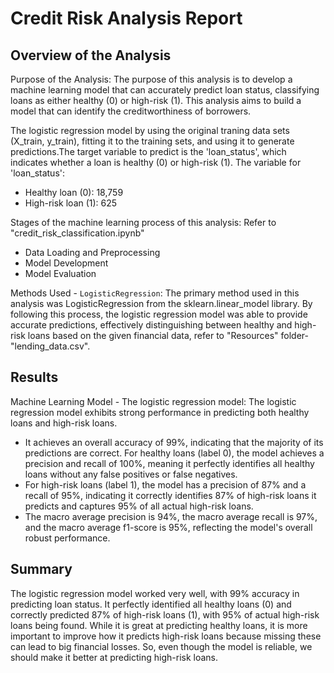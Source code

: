 # Credit Risk Analysis Report

## Overview of the Analysis

Purpose of the Analysis:
The purpose of this analysis is to develop a machine learning model that can accurately predict loan status, classifying loans as either healthy (0) or high-risk (1). This analysis aims to  build a model that can identify the creditworthiness of borrowers.

The logistic regression model by using the original traning data sets (X_train, y_train), fitting it to the training sets, and using it to generate predictions.The target variable to predict is the 'loan_status', which indicates whether a loan is healthy (0) or high-risk (1).
The variable for 'loan_status':
- Healthy loan (0): 18,759
- High-risk loan (1): 625

Stages of the machine learning process of this analysis:
Refer to "credit_risk_classification.ipynb"
- Data Loading and Preprocessing
- Model Development
- Model Evaluation

Methods Used - `LogisticRegression`:
The primary method used in this analysis was LogisticRegression from the sklearn.linear_model library. 
By following this process, the logistic regression model was able to provide accurate predictions, effectively distinguishing between healthy and high-risk loans based on the given financial data, refer to "Resources" folder-"lending_data.csv".

## Results

Machine Learning Model - The logistic regression model:
The logistic regression model exhibits strong performance in predicting both healthy loans and high-risk loans. 
- It achieves an overall accuracy of 99%, indicating that the majority of its predictions are correct. For healthy loans (label 0), the model achieves a precision and recall of 100%, meaning it perfectly identifies all healthy loans without any false positives or false negatives. 
- For high-risk loans (label 1), the model has a precision of 87% and a recall of 95%, indicating it correctly identifies 87% of high-risk loans it predicts and captures 95% of all actual high-risk loans. 
- The macro average precision is 94%, the macro average recall is 97%, and the macro average f1-score is 95%, reflecting the model's overall robust performance.
   

## Summary

The logistic regression model worked very well, with 99% accuracy in predicting loan status. It perfectly identified all healthy loans (0) and correctly predicted 87% of high-risk loans (1), with 95% of actual high-risk loans being found. While it is great at predicting healthy loans, it is more important to improve how it predicts high-risk loans because missing these can lead to big financial losses. So, even though the model is reliable, we should make it better at predicting high-risk loans.
